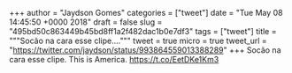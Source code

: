 
+++
author = "Jaydson Gomes"
categories = ["tweet"]
date = "Tue May 08 14:45:50 +0000 2018"
draft = false
slug = "495bd50c863449b45bd8ff1a2f482dac1b0e7df3"
tags = ["tweet"]
title = """Socão na cara esse clipe...."""
tweet = true
micro = true
tweet_url = "https://twitter.com/jaydson/status/993864559013388289"
+++
Socão na cara esse clipe.
This is America.
https://t.co/EetDKe1Km3
